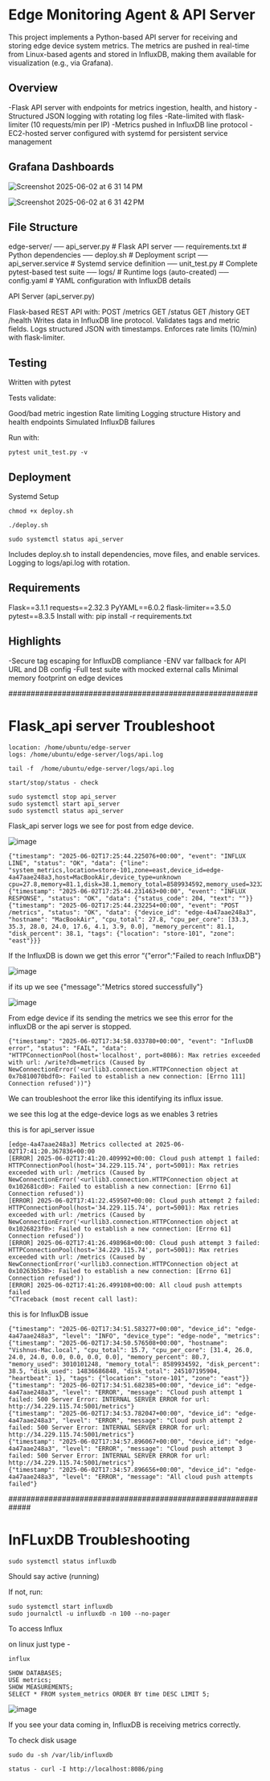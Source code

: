 


# Edge Monitoring Agent & API Server

This project implements a Python-based API server for receiving and storing edge device system metrics. The metrics are pushed in real-time from Linux-based agents and stored in InfluxDB, making them available for visualization (e.g., via Grafana).


## Overview

-Flask API server with endpoints for metrics ingestion, health, and history
-Structured JSON logging with rotating log files
-Rate-limited with flask-limiter (10 requests/min per IP)
-Metrics pushed in InfluxDB line protocol
-EC2-hosted server configured with systemd for persistent service management


## Grafana Dashboards

![Screenshot 2025-06-02 at 6 31 14 PM](https://github.com/user-attachments/assets/4035c02c-7de2-419d-8f62-841ce7a07a19)

![Screenshot 2025-06-02 at 6 31 42 PM](https://github.com/user-attachments/assets/60731f0a-7fdb-4676-86ae-e6bec5235f91)



## File Structure

edge-server/
── api_server.py               # Flask API server
── requirements.txt            # Python dependencies
── deploy.sh                   # Deployment script
── api_server.service          # Systemd service definition
── unit_test.py                # Complete pytest-based test suite
── logs/                       # Runtime logs (auto-created)
── config.yaml                 # YAML configuration with InfluxDB details


API Server (api_server.py)

Flask-based REST API with:
POST /metrics
GET /status
GET /history
GET /health
Writes data in InfluxDB line protocol.
Validates tags and metric fields.
Logs structured JSON with timestamps.
Enforces rate limits (10/min) with flask-limiter.


## Testing

Written with pytest

Tests validate:

Good/bad metric ingestion
Rate limiting
Logging structure
History and health endpoints
Simulated InfluxDB failures

Run with:
```
pytest unit_test.py -v
```
## Deployment

Systemd Setup
```
chmod +x deploy.sh

./deploy.sh

sudo systemctl status api_server
```
Includes deploy.sh to install dependencies, move files, and enable services.
Logging to logs/api.log with rotation.

## Requirements

Flask==3.1.1
requests==2.32.3
PyYAML==6.0.2
flask-limiter==3.5.0
pytest==8.3.5
Install with:
pip install -r requirements.txt

## Highlights

-Secure tag escaping for InfluxDB compliance
-ENV var fallback for API URL and DB config
-Full test suite with mocked external calls
Minimal memory footprint on edge devices

########################################################



# Flask_api server Troubleshoot
```
location: /home/ubuntu/edge-server
logs: /home/ubuntu/edge-server/logs/api.log

tail -f  /home/ubuntu/edge-server/logs/api.log 

start/stop/status - check 

sudo systemctl stop api_server
sudo systemctl start api_server
sudo systemctl status api_server
```

Flask_api server logs we see for post from edge device.



![image](https://github.com/user-attachments/assets/001c8612-724c-4692-b95a-38d3d6bd2a45)


```
{"timestamp": "2025-06-02T17:25:44.225076+00:00", "event": "INFLUX LINE", "status": "OK", "data": {"line": "system_metrics,location=store-101,zone=east,device_id=edge-4a47aae248a3,host=MacBookAir,device_type=unknown cpu=27.8,memory=81.1,disk=38.1,memory_total=8589934592,memory_used=3232989184,disk_total=245107195904,disk_used=14836686848,heartbeat=1,cpu_core_0=33.3,cpu_core_1=35.3,cpu_core_2=28.0,cpu_core_3=24.0,cpu_core_4=17.6,cpu_core_5=4.1,cpu_core_6=3.9,cpu_core_7=0.0"}}
{"timestamp": "2025-06-02T17:25:44.231463+00:00", "event": "INFLUX RESPONSE", "status": "OK", "data": {"status_code": 204, "text": ""}}
{"timestamp": "2025-06-02T17:25:44.232254+00:00", "event": "POST /metrics", "status": "OK", "data": {"device_id": "edge-4a47aae248a3", "hostname": "MacBookAir", "cpu_total": 27.8, "cpu_per_core": [33.3, 35.3, 28.0, 24.0, 17.6, 4.1, 3.9, 0.0], "memory_percent": 81.1, "disk_percent": 38.1, "tags": {"location": "store-101", "zone": "east"}}}
```


If the InfluxDB is down we get this error  “{"error":"Failed to reach InfluxDB"}

![image](https://github.com/user-attachments/assets/e487333a-ee06-43a4-82f3-79eb189d5dfd)



if its up we see {"message":"Metrics stored successfully"}



![image](https://github.com/user-attachments/assets/6c2a0750-a71a-43b9-8901-06bfc83386d5)


From edge device if its sending the metrics we see this error for the influxDB or the api server is stopped. 

```
{"timestamp": "2025-06-02T17:34:58.033780+00:00", "event": "InfluxDB error", "status": "FAIL", "data": "HTTPConnectionPool(host='localhost', port=8086): Max retries exceeded with url: /write?db=metrics (Caused by NewConnectionError('<urllib3.connection.HTTPConnection object at 0x7b810070bdf0>: Failed to establish a new connection: [Errno 111] Connection refused'))"}
```

We can troubleshoot the error like this identifying its influx issue.


we see this log at the edge-device logs as we enables 3 retries

this is for api_server issue 

```
[edge-4a47aae248a3] Metrics collected at 2025-06-02T17:41:20.367836+00:00
[ERROR] 2025-06-02T17:41:20.409992+00:00: Cloud push attempt 1 failed: HTTPConnectionPool(host='34.229.115.74', port=5001): Max retries exceeded with url: /metrics (Caused by NewConnectionError('<urllib3.connection.HTTPConnection object at 0x102681cd0>: Failed to establish a new connection: [Errno 61] Connection refused'))
[ERROR] 2025-06-02T17:41:22.459507+00:00: Cloud push attempt 2 failed: HTTPConnectionPool(host='34.229.115.74', port=5001): Max retries exceeded with url: /metrics (Caused by NewConnectionError('<urllib3.connection.HTTPConnection object at 0x1026823f0>: Failed to establish a new connection: [Errno 61] Connection refused'))
[ERROR] 2025-06-02T17:41:26.498968+00:00: Cloud push attempt 3 failed: HTTPConnectionPool(host='34.229.115.74', port=5001): Max retries exceeded with url: /metrics (Caused by NewConnectionError('<urllib3.connection.HTTPConnection object at 0x10263b530>: Failed to establish a new connection: [Errno 61] Connection refused'))
[ERROR] 2025-06-02T17:41:26.499108+00:00: All cloud push attempts failed
^CTraceback (most recent call last): 
```

this is for InfluxDB issue 

```
{"timestamp": "2025-06-02T17:34:51.583277+00:00", "device_id": "edge-4a47aae248a3", "level": "INFO", "device_type": "edge-node", "metrics": {"timestamp": "2025-06-02T17:34:50.576508+00:00", "hostname": "Vishnus-Mac.local", "cpu_total": 15.7, "cpu_per_core": [31.4, 26.0, 24.0, 24.0, 0.0, 0.0, 0.0, 0.0], "memory_percent": 80.7, "memory_used": 3010101248, "memory_total": 8589934592, "disk_percent": 38.5, "disk_used": 14836686848, "disk_total": 245107195904, "heartbeat": 1}, "tags": {"location": "store-101", "zone": "east"}}
{"timestamp": "2025-06-02T17:34:51.682385+00:00", "device_id": "edge-4a47aae248a3", "level": "ERROR", "message": "Cloud push attempt 1 failed: 500 Server Error: INTERNAL SERVER ERROR for url: http://34.229.115.74:5001/metrics"}
{"timestamp": "2025-06-02T17:34:53.782047+00:00", "device_id": "edge-4a47aae248a3", "level": "ERROR", "message": "Cloud push attempt 2 failed: 500 Server Error: INTERNAL SERVER ERROR for url: http://34.229.115.74:5001/metrics"}
{"timestamp": "2025-06-02T17:34:57.896067+00:00", "device_id": "edge-4a47aae248a3", "level": "ERROR", "message": "Cloud push attempt 3 failed: 500 Server Error: INTERNAL SERVER ERROR for url: http://34.229.115.74:5001/metrics"}
{"timestamp": "2025-06-02T17:34:57.896656+00:00", "device_id": "edge-4a47aae248a3", "level": "ERROR", "message": "All cloud push attempts failed"}
```


#############################################################



# InFLuxDB Troubleshooting
```
sudo systemctl status influxdb
```

Should say active (running)


If not, run: 
```
sudo systemctl start influxdb
sudo journalctl -u influxdb -n 100 --no-pager

```
To access Influx 

on linux just type - 
```
influx

SHOW DATABASES;
USE metrics;
SHOW MEASUREMENTS;
SELECT * FROM system_metrics ORDER BY time DESC LIMIT 5;
```

![image](https://github.com/user-attachments/assets/b8da8ae3-a38b-4f92-a964-8db2d0572a0e)



If you see your data coming in, InfluxDB is receiving metrics correctly.

To check disk usage 

```
sudo du -sh /var/lib/influxdb

status - curl -I http://localhost:8086/ping

```





